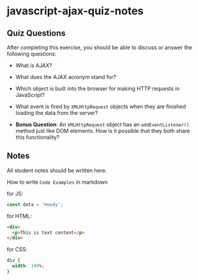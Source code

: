 # javascript-ajax-quiz-notes

## Quiz Questions

After completing this exercise, you should be able to discuss or answer the following questions:

- What is AJAX?

- What does the AJAX acronym stand for?

- Which object is built into the browser for making HTTP requests in JavaScript?

- What event is fired by `XMLHttpRequest` objects when they are finished loading the data from the server?

- **Bonus Question**: An `XMLHttpRequest` object has an `addEventListener()` method just like DOM elements. How is it possible that they both share this functionality?

## Notes

All student notes should be written here.

How to write `Code Examples` in markdown

for JS:

```javascript
const data = 'Howdy';
```

for HTML:

```html
<div>
  <p>This is text content</p>
</div>
```

for CSS:

```css
div {
  width: 100%;
}
```
